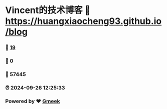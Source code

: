 # Vincent的技术博客 :link: https://huangxiaocheng93.github.io/blog 
### :page_facing_up: [19](https://huangxiaocheng93.github.io/blog/tag.html) 
### :speech_balloon: 0 
### :hibiscus: 57445 
### :alarm_clock: 2024-09-26 12:25:33 
### Powered by :heart: [Gmeek](https://github.com/Meekdai/Gmeek)
